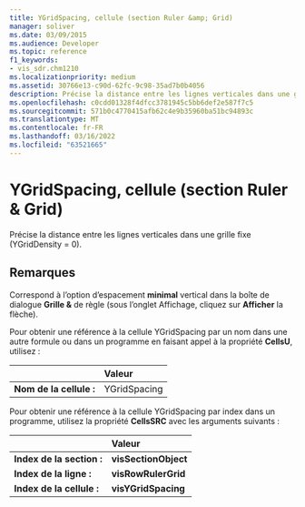 ```yaml
---
title: YGridSpacing, cellule (section Ruler &amp; Grid)
manager: soliver
ms.date: 03/09/2015
ms.audience: Developer
ms.topic: reference
f1_keywords:
- vis_sdr.chm1210
ms.localizationpriority: medium
ms.assetid: 30766e13-c90d-62fc-9c98-35ad7b0b4056
description: Précise la distance entre les lignes verticales dans une grille fixe (YGridDensity = 0).
ms.openlocfilehash: c0cdd01328f4dfcc3781945c5bb6def2e587f7c5
ms.sourcegitcommit: 571b0c4770415afb62c4e9b35960ba51bc94893c
ms.translationtype: MT
ms.contentlocale: fr-FR
ms.lasthandoff: 03/16/2022
ms.locfileid: "63521665"
---
```

# <a name="ygridspacing-cell-ruler-amp-grid-section"></a>YGridSpacing, cellule (section Ruler &amp; Grid)

Précise la distance entre les lignes verticales dans une grille fixe (YGridDensity = 0).
  
## <a name="remarks"></a>Remarques

Correspond à l’option d’espacement **minimal** vertical dans la boîte de dialogue **Grille &amp;** de règle  (sous l’onglet Affichage, cliquez sur **Afficher** la flèche). 
  
Pour obtenir une référence à la cellule YGridSpacing par un nom dans une autre formule ou dans un programme en faisant appel à la propriété **CellsU**, utilisez : 
  
||Valeur |
|:-----|:-----|
|**Nom de la cellule :**  <br/> |YGridSpacing  <br/> |
   
Pour obtenir une référence à la cellule YGridSpacing par index dans un programme, utilisez la propriété **CellsSRC** avec les arguments suivants : 
  
||Valeur |
|:-----|:-----|
|**Index de la section :**  <br/> |**visSectionObject** <br/> |
|**Index de la ligne :**  <br/> |**visRowRulerGrid** <br/> |
|**Index de la cellule :**  <br/> |**visYGridSpacing** <br/> |
   

